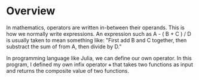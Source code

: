 Overview
==============

In mathematics, operators are written in-between their operands. This is how we normally write expressions. An expression such as A - ( B + C ) / D is usually taken to mean something like: "First add B and C together, then substract the sum of from A, then divide by D."

In programming language like Julia, we can define our own operator. In this program, I defined my own infix operator ```⊕``` that takes two functions as input and returns the composite value of two functions. 